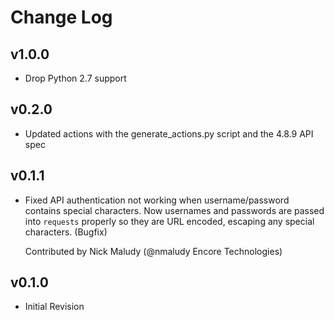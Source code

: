 # Change Log

## v1.0.0

* Drop Python 2.7 support

## v0.2.0

* Updated actions with the generate_actions.py script and the 4.8.9 API spec

## v0.1.1

* Fixed API authentication not working when username/password contains special characters.
  Now usernames and passwords are passed into `requests` properly so they are URL encoded, escaping
  any special characters. (Bugfix)
  
  Contributed by Nick Maludy (@nmaludy Encore Technologies)

## v0.1.0

* Initial Revision
